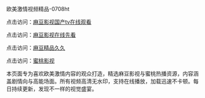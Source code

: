 欧美激情视频精品-0708ht

点击访问：<a href="https://heiliaowzu4ur.pages.dev">麻豆影视国产tv在线观看</a>

点击访问：<a href="https://heiliaozj3tjd.pages.dev">麻豆影视在线先看</a>

点击访问：<a href="https://heiliaoe8ajia.pages.dev">麻豆精品久久</a>

点击访问：<a href="https://heiliaoxqkkct.pages.dev">蜜桃影视</a>

<p>本页面专为喜欢欧美激情内容的观众打造，精选麻豆影视与蜜桃热播资源，内容涵盖剧情向与高能场面。所有视频高清无水印，支持在线播放，加载迅速不卡顿。每日持续更新，发现不一样的视觉盛宴。</p>

<span style="display:none;">[Canonical link](https://github.com/sap20250709/sap20250709 ）</span>
